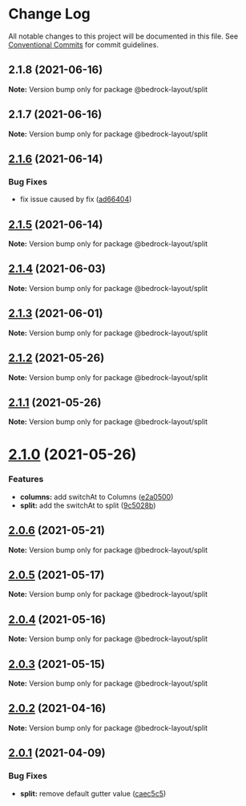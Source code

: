 # Change Log

All notable changes to this project will be documented in this file.
See [Conventional Commits](https://conventionalcommits.org) for commit guidelines.

## 2.1.8 (2021-06-16)

**Note:** Version bump only for package @bedrock-layout/split





## 2.1.7 (2021-06-16)

**Note:** Version bump only for package @bedrock-layout/split





## [2.1.6](https://github.com/Bedrock-Layouts/Bedrock/compare/@bedrock-layout/split@2.1.5...@bedrock-layout/split@2.1.6) (2021-06-14)


### Bug Fixes

* fix issue caused by fix ([ad66404](https://github.com/Bedrock-Layouts/Bedrock/commit/ad66404a9346733a6ff9d71be918f1b7a0ae0e5b))





## [2.1.5](https://github.com/Bedrock-Layouts/Bedrock/compare/@bedrock-layout/split@2.1.4...@bedrock-layout/split@2.1.5) (2021-06-14)

**Note:** Version bump only for package @bedrock-layout/split





## [2.1.4](https://github.com/Bedrock-Layouts/Bedrock/compare/@bedrock-layout/split@2.1.3...@bedrock-layout/split@2.1.4) (2021-06-03)

**Note:** Version bump only for package @bedrock-layout/split





## [2.1.3](https://github.com/Bedrock-Layouts/Bedrock/compare/@bedrock-layout/split@2.1.2...@bedrock-layout/split@2.1.3) (2021-06-01)

**Note:** Version bump only for package @bedrock-layout/split





## [2.1.2](https://github.com/Bedrock-Layouts/Bedrock/compare/@bedrock-layout/split@2.1.1...@bedrock-layout/split@2.1.2) (2021-05-26)

**Note:** Version bump only for package @bedrock-layout/split





## [2.1.1](https://github.com/Bedrock-Layouts/Bedrock/compare/@bedrock-layout/split@2.1.0...@bedrock-layout/split@2.1.1) (2021-05-26)

**Note:** Version bump only for package @bedrock-layout/split





# [2.1.0](https://github.com/Bedrock-Layouts/Bedrock/compare/@bedrock-layout/split@2.0.6...@bedrock-layout/split@2.1.0) (2021-05-26)


### Features

* **columns:** add switchAt to Columns ([e2a0500](https://github.com/Bedrock-Layouts/Bedrock/commit/e2a050045bf407e4a407fb05ab2c083015857d8a))
* **split:** add the switchAt to split ([9c5028b](https://github.com/Bedrock-Layouts/Bedrock/commit/9c5028ba2138863ae1926e06c10a8a53bd1273b4))





## [2.0.6](https://github.com/Bedrock-Layouts/Bedrock/compare/@bedrock-layout/split@2.0.5...@bedrock-layout/split@2.0.6) (2021-05-21)

**Note:** Version bump only for package @bedrock-layout/split





## [2.0.5](https://github.com/Bedrock-Layouts/Bedrock/compare/@bedrock-layout/split@2.0.4...@bedrock-layout/split@2.0.5) (2021-05-17)

**Note:** Version bump only for package @bedrock-layout/split





## [2.0.4](https://github.com/Bedrock-Layouts/Bedrock/compare/@bedrock-layout/split@2.0.3...@bedrock-layout/split@2.0.4) (2021-05-16)

**Note:** Version bump only for package @bedrock-layout/split





## [2.0.3](https://github.com/Bedrock-Layouts/Bedrock/compare/@bedrock-layout/split@2.0.2...@bedrock-layout/split@2.0.3) (2021-05-15)

**Note:** Version bump only for package @bedrock-layout/split





## [2.0.2](https://github.com/Bedrock-Layouts/Bedrock/compare/@bedrock-layout/split@2.0.1...@bedrock-layout/split@2.0.2) (2021-04-16)

**Note:** Version bump only for package @bedrock-layout/split





## [2.0.1](https://github.com/Bedrock-Layouts/Bedrock/compare/@bedrock-layout/split@2.0.0...@bedrock-layout/split@2.0.1) (2021-04-09)


### Bug Fixes

* **split:** remove default gutter value ([caec5c5](https://github.com/Bedrock-Layouts/Bedrock/commit/caec5c52e84fc9febc710ccb2bed44238797a0a7))
